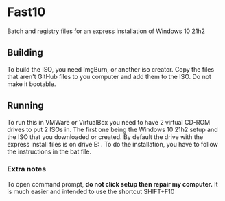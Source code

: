 # Fast10
 Batch and registry files for an express installation of Windows 10 21h2
 
 ## Building
 
 To build the ISO, you need ImgBurn, or another iso creator. Copy the files that aren't GitHub files to you computer and add them to the ISO. Do not make it bootable.
 
 ## Running
 
 To run this in VMWare or VirtualBox you need to have 2 virtual CD-ROM drives to put 2 ISOs in. The first one being the Windows 10 21h2 setup and the ISO that you downloaded or created. By default the drive with the express install files is on drive E: . To do the installation, you have to follow the instructions in the bat file. 
 
 ### Extra notes

To open command prompt, **do not click setup then repair my computer.** It is much easier and intended to use the shortcut SHIFT+F10
